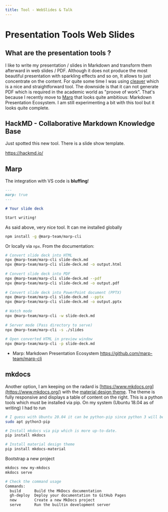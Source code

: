 ```yaml
---
title: Tool - WebSlides & Talk
---
```


# Presentation Tools Web Slides



What are the presentation tools ?
---------------------------------

I like to write my presentation / slides in Markdown and transform them afterward in web slides / PDF. Although it does not produce the most beautiful presentation with sparkling effects and so on, It allows to just concentrate on the content. For quite some time I was using [cleaver](https://nosir.github.io/cleave.js/) which is a nice and straightforward tool. The downside is that it can not generate PDF which is required in the academic world as "proove of work". That's because I recently move to [Marp](https://marp.app) that looks quite ambitious: Markdown Presentation Ecosystem. I am still experimenting a bit with this tool but it looks quite complete. 

HackMD - Collaborative Markdown Knowledge Base
----------------------------------------------

Just spotted this new tool. There is a slide show template. 

https://hackmd.io/

Marp
----

The integration with VS code is **bluffing**! 

```markdown
---
marp: true
---

# Your slide deck

Start writing!
```



As said above, very nice tool. It can me installed globally

```bash
npm install -g @marp-team/marp-cli
```

Or locally via `npx`. From the documentation:

```bash
# Convert slide deck into HTML 
npx @marp-team/marp-cli slide-deck.md
npx @marp-team/marp-cli slide-deck.md -o output.html
 
# Convert slide deck into PDF 
npx @marp-team/marp-cli slide-deck.md --pdf
npx @marp-team/marp-cli slide-deck.md -o output.pdf
 
# Convert slide deck into PowerPoint document (PPTX) 
npx @marp-team/marp-cli slide-deck.md --pptx
npx @marp-team/marp-cli slide-deck.md -o output.pptx
 
# Watch mode 
npx @marp-team/marp-cli -w slide-deck.md
 
# Server mode (Pass directory to serve) 
npx @marp-team/marp-cli -s ./slides
 
# Open converted HTML in preview window 
npx @marp-team/marp-cli -p slide-deck.md
```



- Marp: Markdown Presentation Ecosystem
  https://github.com/marp-team/marp-cli



mkdocs
------

Another option, I am keeping on the radard is [https://www.mkdocs.org](https://www.mkdocs.org/) with the [material design theme](https://squidfunk.github.io/mkdocs-material/). The theme is fully responsive and displays a table of content on the right. This is a python tools which must be installed via pip. On my system (Ubuntu 18.04 as of writing) I had to run

```bash
# I guess with Ubuntu 20.04 it can be python-pip since python 3 will be the default
sudo apt python3-pip 

# Install mkdocs via pip which is more up-to-date.
pip install mkdocs

# Install material design theme
pip install mkdocs-material
```

Bootstrap a new project

```bash
mkdocs new my-mkdocs
mkdocs serve

# Check the command usage
Commands:
  build      Build the MkDocs documentation
  gh-deploy  Deploy your documentation to GitHub Pages
  new        Create a new MkDocs project
  serve      Run the builtin development server
```